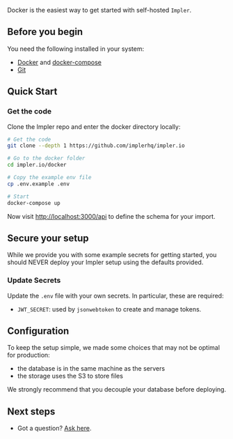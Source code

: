 
Docker is the easiest way to get started with self-hosted `Impler`.

## Before you begin

You need the following installed in your system:

- [Docker](https://docs.docker.com/engine/install/) and [docker-compose](https://docs.docker.com/compose/install/)
- [Git](https://git-scm.com/downloads)

## Quick Start

### Get the code

Clone the Impler repo and enter the docker directory locally:

```sh
# Get the code
git clone --depth 1 https://github.com/implerhq/impler.io

# Go to the docker folder
cd impler.io/docker

# Copy the example env file
cp .env.example .env

# Start
docker-compose up
```

Now visit [http://localhost:3000/api](http://localhost:3000/api) to define the schema for your import.


## Secure your setup

While we provide you with some example secrets for getting started, you should NEVER deploy your Impler setup using the defaults provided.

### Update Secrets

Update the `.env` file with your own secrets. In particular, these are required:

- `JWT_SECRET`: used by `jsonwebtoken` to create and manage tokens.

## Configuration

To keep the setup simple, we made some choices that may not be optimal for production:

- the database is in the same machine as the servers
- the storage uses the S3 to store files

We strongly recommend that you decouple your database before deploying.

## Next steps

- Got a question? [Ask here](https://github.com/implerhq/impler.io/discussions).
